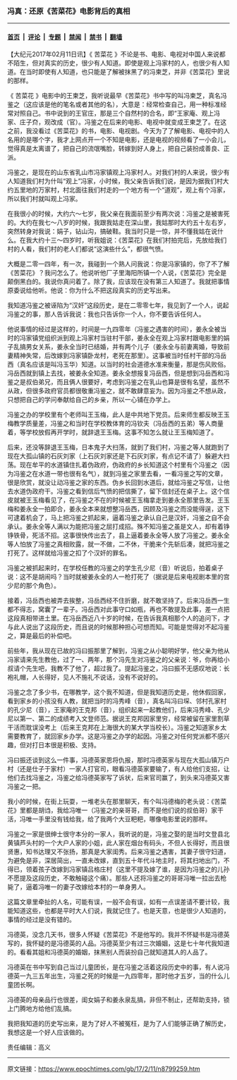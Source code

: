 ### 冯真：还原《苦菜花》电影背后的真相

---

#### [首页](../../../..?n8799259) &nbsp;|&nbsp; [评论](../../../../../epoch-comment?n8799259) &nbsp;|&nbsp; [专题](../../../../../epoch-special?n8799259) &nbsp;|&nbsp; [禁闻](../../../../../epoch-news?n8799259) &nbsp;|&nbsp; [禁书](../../../../../books?n8799259) &nbsp;|&nbsp; [翻墙](https://github.com/gfw-breaker/nogfw/blob/master/README.md?n8799259)


<div class="post_content" id="artbody" itemprop="articleBody">
 <!-- article content begin -->
 <p>
  【大纪元2017年02月11日讯】《
  <ok href="https://www.epochtimes.com/gb/tag/%E8%8B%A6%E8%8F%9C%E8%8A%B1.html">
   苦菜花
  </ok>
  》不论是书、电影、电视对中国人来说都不陌生，但对真实的历史，很少有人知道。即使是观上冯家村的人，也很少有人知道。在当时即使有人知道，也只能是了解被抹黑了的冯柬芝，并非《苦菜花》里说的那样。
 </p>
 <p>
  《
  <ok href="https://www.epochtimes.com/gb/tag/%E8%8B%A6%E8%8F%9C%E8%8A%B1.html">
   苦菜花
  </ok>
  》电影中的王柬芝，我听说最早《苦菜花》书中写的叫冯柬芝，真名冯鉴之（这应该是他的笔名或者其他的名），大意是：经常检查自己，用一种标准经常对照自己。书中说到的王官庄，那是三个自然村的合名，即“王家庵、观上冯家、庄子夼，观改成（官）。冯鉴之在后来的电影、电视中就变成王柬芝了。在这之前，我没看过《苦菜花》的书，电影、电视剧。今天为了了解电影、电视中的人名用的是哪个字，我才上网点开一个不知是电影，还是电视的视频看了一小会儿，觉得真是太离谱了，把自己的流氓嘴脸，转嫁到好人身上，把自己装扮成善良、正派。
 </p>
 <p>
  冯鉴之，是现在的山东省乳山市冯家镇观上冯家村人。对我们村的人来说，很少有人知道我们村为什叫“观上”冯家，小时候，我父亲告诉我们说，是因为据我们村大约五里地的万家村，村北面往我们村走的一个地方有一个“道观”，观上有个冯家，所以我们村就叫观上冯家。
 </p>
 <p>
  在我很小的时候，大约六～七岁，我父亲在我面前至少有两次说：冯鉴之是被害死的。大约在我七～八岁的时候，我跟我姑走在深山里，我姑那时大约五十左右岁，突然转身对我说：娟子，钻山沟，搞破鞋。我当时只是一惊，并不懂我姑在说什么。在我大约十三～四岁时，听我姐说：《苦菜花》在我们村拍完后，先放给我们村的人看，我们村的老人们都说“这演些什么”，都很气愤。
 </p>
 <p>
  大概是二零一四年，有一次，我碰到一个熟人问我说：你是冯家镇的，你了不了解《苦菜花》？我问怎么了。他说听他厂子里海阳所镇一个人说，《苦菜花》完全是颠倒黑白的。我说你真问着了。除了我，应该现在没有第三人知道了。我就把事情原委说给他听。他说：你为什么不把这段真实的历史写出来。
 </p>
 <p>
  我知道冯鉴之被诬陷为“汉奸”这段历史，是在二零零七年，我见到了一个人，说起冯鉴之的事，那人告诉我说：我也只告诉你一个人，你不要告诉任何人。
 </p>
 <p>
  他说事情的经过是这样的，时间是一九四零年（冯鉴之遇害的时间），姜永全被当时的冯家镇党组织派到观上冯家村当驻村干部，姜永全在观上冯家村跟电影里的娟子乱搞男女关系，姜永全当时已结婚，并有两个儿子（姜永全与前妻离婚，导致前妻精神失常，后改嫁到冯家镇卧龙村，老死在那里）。这事被当时任村干部的冯岳西（真名应该是叫冯玉华）知道。以当时的社会道德水准来衡量，那是伤风败俗。冯岳西就到镇上去找，被姜永全知道。姜永全想报复冯岳西，但是想到冯岳西和冯鉴之是叔伯弟兄，而且俩人很要好，考虑到冯鉴之在乳山也算是很有名望，虽然不从政，但很多政府官员都很敬重冯鉴之，就不敢肆意妄为。因为冯鉴之不想从政，只想把自己的学问奉献给自己的乡亲，所以一心铺在办学上。
 </p>
 <p>
  冯鉴之办的学校里有个老师叫王玉梅，此人是中共地下党员。后来师生都反映王玉梅教学质量差，冯鉴之和当时在学校教体育的冯钦夫（冯岳西的五弟）等人商量着，等学校放假再开学时，就辞退王玉梅。这事不知怎么就让王玉梅知道了。
 </p>
 <p>
  后来，还没等辞退王玉梅，日本鬼子大扫荡，就到了我们村，冯鉴之等人就跑到了现在大孤山镇的石灰刘家（上石灰刘家还是下石灰刘家，有点记不请了）躲避大扫荡。现在牟平的水道镇住扎着伪政府，伪政府的乡长知道这个村里有个冯鉴之（因为冯鉴之在水道一带也很有名气），就到冯鉴之家里去看，一看冯鉴之写的文章，很是欣赏，就没让动冯鉴之家的东西。伪乡长回到水道后，就给冯鉴之写信，让他去水道伪政府干。冯鉴之看到信后气愤的把信撕了，留下信封还在桌子上。这个信皮就被王玉梅看见了，在冯鉴之不在的时候被王玉梅拿走到姜永全那里告发。王玉梅和姜永全一拍即合，姜永全本来就想整冯岳西，因顾及冯鉴之而没能得逞，这下可逮着机会了，马上把冯鉴之抓起来，逼着冯鉴之承认自己是汉奸，冯鉴之自不会承认。姜永全等人满以为能把冯鉴之屈打成招。殊不知冯鉴之虽是文人，却有着铮铮铁骨，死活不招。这事很快传出去了，县上逼着姜永全等人放了冯鉴之。姜永全等人怕放了冯鉴之真相败露，就一不做，二不休，干脆来个先斩后凑，就把冯鉴之打死了。这样就给冯鉴之扣了个汉奸的罪名。
 </p>
 <p>
  冯鉴之被抓起来时，在学校任教的冯鉴之的学生孔少尼（音）听说后，拍着桌子说：这不是胡闹吗？当时就被姜永全的人一枪打死了（据说是后来电视剧本里的宫少尼的那个角色）。
 </p>
 <p>
  接着，冯岳西也被弄去挨整，冯岳西经不住折磨，就不敢坚持了。后来冯岳西一生都不得志，窝囊了一辈子。冯岳西对此事守口如瓶，再也不敢提及此事，差一点把这段真相带进土里。在冯岳西近八十岁的时候，在告诉我真相那个人的追问下，才与此人说出了这段历史，而且说的时候那种担心可想而知。可能是觉得对不起冯鉴之，算是最后的补偿吧。
 </p>
 <p>
  前些年，我从现在已故的冯曰振那里了解到，冯鉴之从小聪明好学，他父亲为他从冯家请来先生教他，过了一、两年，那个冯先生对冯鉴之的父亲说：爷，你再给小叔请个先生吧，我教不了他了，超过我了。提起冯鉴之，冯曰振不无感叹地说：长袍礼帽，人长得好，见人不施礼不说话，没有不说好的。
 </p>
 <p>
  冯鉴之念了多少书，在哪教学，这个我不知道，但是我知道历史是，他休假回家，看到家乡的小孩没有人教，就把当时的冯秀峰（音），真名叫冯曰堔、邻村孔家村的孔少尼（音），王家庵的王克邦（音），组织起来一起教他们，后来冯秀峰、孔少尼以第一、第二的成绩考入文登师范。据说王克邦因家里穷，经常被留在家里割草干活而耽误没考上（后来王克邦在上海很大的某大学当校长）。冯鉴之知道家乡太需要教育了，就回家乡办学。这是冯鉴之办学的起因。冯鉴之对任何党派都不感兴趣，但对打日本很是积极、支持。
 </p>
 <p>
  冯曰振还谈到这么一件事，冯德英家恩将仇报，那时冯德英家与现在大孤山镇万户村（还是仕子于家村）一家人打官司，眼看冯德英家要输了，有人给他们支招，让他们去找冯鉴之，冯鉴之给冯德英家写了诉状，后来官司赢了，到头来冯德英又害冯鉴之一把。
 </p>
 <p>
  我小的时候，在街上玩耍，一堆老头在那里聊天，有个叫冯德梅的老头说：《苦菜花》里都是胡诌，我给冯唯一（冯鉴之的亲哥哥，而不是他们说的叔伯哥）家干活，冯唯一手里没有钱给我，给了我两个大豆粑粑，哪像电影里说的那样。
 </p>
 <p>
  冯鉴之一家是很绅士很守本分的一家人，我听说的是，冯鉴之娶的是当时文登县北黄镇芦头村的一个大户人家的小姐，此人家在烟台有码头，不但人长得好，而且很贤惠，知书达理又不张扬，那真是大家闺秀。后来冯鉴之遇害，其妻子很守妇道，为避免是非，深居简出，一直未改嫁，直到五十年代斗地主时，将其扫地出门，不得已，领着孩子改嫁到冯家镇吕格庄村（这里不提及嫁了谁，是因为冯鉴之的儿孙不愿提及这段历史，不敢触碰这个痛）。那些人还将冯鉴之的哥哥冯唯一拉出去枪毙了，逼着冯唯一的妻子改嫁给本村的一单身男人。
 </p>
 <p>
  这篇文章里牵扯的人名，可能有误，一般不会有误，如有一点误差请不要计较，我能知道这些，也都是平时大人们说，我就记住了。也是天意，也是很少人知道的，事情的经过是没有错的。
 </p>
 <p>
  冯德英，没念几天书，很多人怀疑《苦菜花》不是他写的。我并不怀疑书是冯德英写的，我怀疑的是冯德英的人品。冯德英至少有过三次婚姻，这是七十年代我知道的。看看其姐和冯德英的婚姻，抹黑别人而装扮自己就知道其人的人品了。
 </p>
 <p>
  冯德英在书中写到自己当过儿童团长，是在冯鉴之活着这段历史中的事，有人说冯德英一九三五年出生，冯鉴之死的时候是一九四零年，那时他才五岁，当的什么儿童团长啊。
 </p>
 <p>
  冯德英的母亲品行也很差，闺女娟子和姜永泉乱搞，非但不制止，还帮助支持，锁上门腾地方给他们乱搞。
 </p>
 <p>
  我把我知道的历史写出来，是为了好人不被冤枉，是为了人们能够正确了解历史，我想这是一个好人应该做的。
 </p>
 <p>
  责任编辑：高义
 </p>
 <p>
 </p>
 <!-- article content end -->
 <div id="below_article_ad">
 </div>
</div>


---

原文链接：https://www.epochtimes.com/gb/17/2/11/n8799259.htm